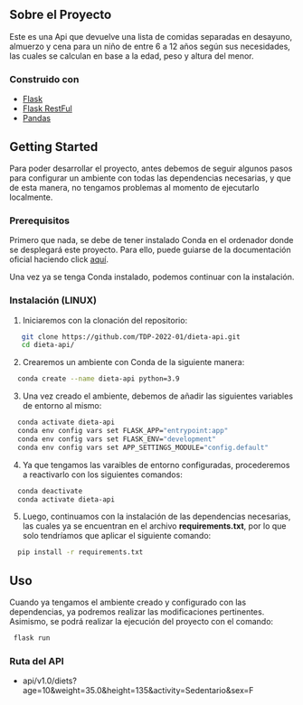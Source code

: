 ## Sobre el Proyecto
Este es una Api que devuelve una lista de comidas separadas en desayuno, almuerzo y cena para un niño de entre 6 a 12 años
según sus necesidades, las cuales se calculan en base a la edad, peso y altura del menor.

### Construido con
* [Flask](https://flask.palletsprojects.com/en/2.1.x/)
* [Flask RestFul](https://flask-restful.readthedocs.io/en/latest/)
* [Pandas](https://pandas.pydata.org/)

## Getting Started
Para poder desarrollar el proyecto, antes debemos de seguir algunos pasos para configurar un ambiente con todas
las dependencias necesarias, y que de esta manera, no tengamos problemas al momento de ejecutarlo localmente.

### Prerequisitos

Primero que nada, se debe de tener instalado Conda en el ordenador donde se desplegará este proyecto. Para ello, 
puede guiarse de la documentación oficial haciendo click [aquí](https://docs.conda.io/projects/conda/en/latest/user-guide/install/index.html).

Una vez ya se tenga Conda instalado, podemos continuar con la instalación.

### Instalación (LINUX)

1. Iniciaremos con la clonación del repositorio:
```sh
   git clone https://github.com/TDP-2022-01/dieta-api.git
   cd dieta-api/
```
2. Crearemos un ambiente con Conda de la siguiente manera:
 ```sh
   conda create --name dieta-api python=3.9
 ```
3. Una vez creado el ambiente, debemos de añadir las siguientes variables de entorno al mismo:
 ```sh
   conda activate dieta-api
   conda env config vars set FLASK_APP="entrypoint:app"
   conda env config vars set FLASK_ENV="development"
   conda env config vars set APP_SETTINGS_MODULE="config.default"
 ```
4. Ya que tengamos las varaibles de entorno configuradas, procederemos a reactivarlo con los siguientes comandos:
 ```sh
   conda deactivate
   conda activate dieta-api
 ```
5. Luego, continuamos con la instalación de las dependencias necesarias, las cuales 
 ya se encuentran en el archivo **requirements.txt**, por lo que solo tendríamos que aplicar el siguiente comando:
 ```sh
   pip install -r requirements.txt
 ```
 
 ## Uso
 Cuando ya tengamos el ambiente creado y configurado con las dependencias, ya podremos realizar
 las modificaciones pertinentes. Asimismo, se podrá realizar la ejecución del proyecto con el comando:
  ```sh
   flask run
  ```
 ### Ruta del API
 - api/v1.0/diets?age=10&weight=35.0&height=135&activity=Sedentario&sex=F
